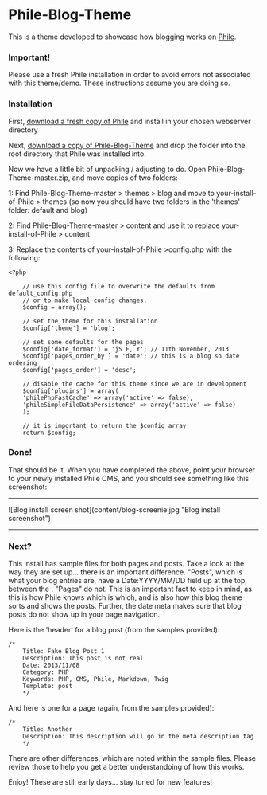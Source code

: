 Phile-Blog-Theme
================

This is a theme developed to showcase how blogging works on [Phile](https://github.com/PhileCMS).

### Important!

Please use a fresh Phile installation in order to avoid errors not associated with this theme/demo.  These instructions assume you are doing so.

### Installation
First, [download a fresh copy of Phile](https://github.com/PhileCMS/Phile/archive/master.zip) and install in your chosen webserver directory

Next, [download a copy of Phile-Blog-Theme](https://github.com/james2doyle/Phile-Blog-Theme/archive/master.zip) and drop the folder into the root directory that Phile was installed into.

Now we have a little bit of unpacking / adjusting to do.  Open Phile-Blog-Theme-master.zip, and move copies of two folders:

1: Find Phile-Blog-Theme-master > themes > blog and move to your-install-of-Phile > themes (so now you  should have two folders in the 'themes' folder: default and blog)

2: Find Phile-Blog-Theme-master > content and use it to replace your-install-of-Phile > content

3: Replace the contents of your-install-of-Phile >config.php with the following:

 
	<?php
		
		// use this config file to overwrite the defaults from default_config.php
		// or to make local config changes.
		$config = array();
		
		// set the theme for this installation
		$config['theme'] = 'blog';
		
		// set some defaults for the pages
		$config['date_format'] = 'jS F, Y'; // 11th November, 2013
		$config['pages_order_by'] = 'date'; // this is a blog so date ordering
		$config['pages_order'] = 'desc';
		
		// disable the cache for this theme since we are in development
		$config['plugins'] = array(
		'philePhpFastCache' => array('active' => false),
		'phileSimpleFileDataPersistence' => array('active' => false)
		);
		
		// it is important to return the $config array!
		return $config; 

### Done!

That should be it.  When you have completed the above, point your browser to your newly installed Phile CMS, and you should see something like this screenshot:
<hr>
![Blog install screen shot](content/blog-screenie.jpg "Blog install screenshot")
<hr>

### Next?

This install has sample files for both pages and posts.  Take a look at the way they are set up... there is an important difference.  "Posts", which is what your blog entries are, have a Date:YYYY/MM/DD field up at the top, between the .  "Pages" do not.  This is an important fact to keep in mind, as this is how Phile knows which is which, and is also how this blog theme sorts and shows the posts.  Further, the date meta makes sure that blog posts do not show up in your page navigation.

Here is the 'header' for a blog post (from the samples provided):

	/*
		Title: Fake Blog Post 1
		Description: This post is not real
		Date: 2013/11/08
		Category: PHP
		Keywords: PHP, CMS, Phile, Markdown, Twig
		Template: post
		*/
		
And here is one for a page (again, from the samples provided):

	/*
		Title: Another
		Description: This description will go in the meta description tag
		*/
		
There are other differences, which are noted within the sample files.  Please review those to help you get a better understandoing of how this works.  

Enjoy! These are still early days... stay tuned for new features!
